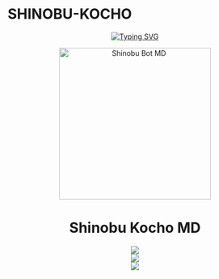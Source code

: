 # SHINOBU-KOCHO


<p align="center">
  <a href="https://github.com/ypsuke862"><img src="http://readme-typing-svg.herokuapp.com?font=Fira+Code&size=20&duration=3000&pause=1000&color=DA3CD6&center=true&vCenter=true&width=435&lines=𝘚𝘩𝘪𝘯𝘰𝘣𝘶+𝘒𝘰𝘤𝘩𝘰+𝘉𝘖𝘛-𝘔𝘋;𝘗𝘰𝘸𝘦𝘳+𝘉𝘺%3A+𝘋𝘢𝘯𝘰𝘯𝘪𝘯𝘰;𝘉𝘰𝘵+𝘦𝘯+𝘥𝘦𝘴𝘢𝘳𝘳𝘰𝘭𝘭𝘰" alt="Typing SVG" /></a>
</p>

<p align="center">
  <img src="https://i.imgur.com/1KzJY0P.jpeg" alt="Shinobu Bot MD" width="300"/>
</p>

<h1 align="center">Shinobu Kocho MD</h1>

<p align="center">
  <a href="https://github.com/ypsuke862"><img src="https://img.shields.io/badge/Autor-Nino%20chan-purple?style=for-the-badge"></a><br>
  <a href="https://instagram.com/kob_dano_nino"><img src="https://img.shields.io/badge/Instagram-kob_dano_nino-ff69b4?style=for-the-badge&logo=instagram"></a><br>
<a href="https://wa.me/529992042946"><img src="https://img.shields.io/badge/WhatsApp-Contactar-25D366?style=for-the-badge&logo=whatsapp&logoColor=white"></a>
</p>